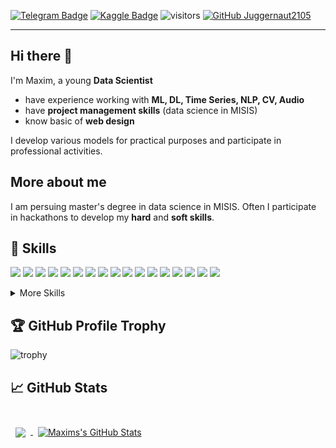 [![Telegram Badge](https://img.shields.io/badge/Telegram-profile-blue)](https://t.me/datalord)
[![Kaggle Badge](https://img.shields.io/badge/Kaggle-profile-lightblue)](https://www.kaggle.com/maximsamoylov)
![visitors](https://visitor-badge.glitch.me/badge?page_id=Juggernaut2105.Juggernaut2105)
[![GitHub Juggernaut2105](https://img.shields.io/github/followers/Juggernaut2105?label=follow&style=social)](https://github.com/Juggernaut2105)

---
## Hi there 👋

I'm Maxim, a young **Data Scientist**
* have experience working with  **ML, DL, Time Series, NLP, CV, Audio**
* have **project management skills** (data science in MISIS)
* know basic of **web design**

I develop various models for practical purposes and  participate in professional activities.

## More about me

I am persuing master's degree in data science in MISIS.
Often I participate in hackathons to develop my **hard** and **soft skills**.

## 💼 Skills

![](https://img.shields.io/badge/Framework-Keras-informational?style=flat&logo=Keras&logoColor=white&color=4AB197)
![](https://img.shields.io/badge/Framework-PyTorch-informational?style=flat&logo=PyTorch&logoColor=white&color=4AB197)
![](https://img.shields.io/badge/Code-Python-informational?style=flat&logo=Python&logoColor=white&color=4AB197)
![](https://img.shields.io/badge/Code-SQL-informational?style=flat&logo=sql&logoColor=white&color=4AB197)
![](https://img.shields.io/badge/Code-JS-informational?style=flat&logo=JavaScript&logoColor=white&color=4AB197)
![](https://img.shields.io/badge/Library-Scikit-learn-informational?style=flat&logo=Scikit-learn&logoColor=white&color=4AB197)
![](https://img.shields.io/badge/Library-Statsmodel-informational?style=flat&logo=Statsmodel&logoColor=white&color=4AB197)
![](https://img.shields.io/badge/Library-Numpy-informational?style=flat&logo=Numpy&logoColor=white&color=4AB197)
![](https://img.shields.io/badge/Library-Matplotlib-informational?style=flat&logo=matplotlib&logoColor=white&color=4AB197)
![](https://img.shields.io/badge/Library-Seaborn-informational?style=flat&logo=Seaborn&logoColor=white&color=4AB197)
![](https://img.shields.io/badge/Library-Catboost-informational?style=flat&logo=catboost&logoColor=white&color=4AB197)
![](https://img.shields.io/badge/Library-Xgboost-informational?style=flat&logo=xgboost&logoColor=white&color=4AB197)
![](https://img.shields.io/badge/Library-LigthGBM-informational?style=flat&logo=xgboost&logoColor=white&color=4AB197)
![](https://img.shields.io/badge/Library-NLTK-informational?style=flat&logo=NLTK&logoColor=white&color=4AB197)
![](https://img.shields.io/badge/Library-Gensim-informational?style=flat&logo=NLTK&logoColor=white&color=4AB197)
![](https://img.shields.io/badge/Library-Spacy-informational?style=flat&logo=Spacy&logoColor=white&color=4AB197)
![](https://img.shields.io/badge/Library-Pymorphy2-informational?style=flat&logo=Pymorphy2&logoColor=white&color=4AB197)


<details>
<summary>More Skills</summary>
<br>

![](https://img.shields.io/badge/Style-CSS-informational?style=flat&logo=css3&logoColor=white&color=4AB197)
![](https://img.shields.io/badge/Code-HTML-informational?style=flat&logo=html5&logoColor=white&color=4AB197)
![](https://img.shields.io/badge/Principle-OOP-informational?style=flat&logo=OOP&logoColor=white&color=4AB197)
![](https://img.shields.io/badge/Methodology-Scrum-informational?style=flat&logo=Scrum&logoColor=white&color=4AB197)
![](https://img.shields.io/badge/Methodology-Agile-informational?style=flat&logo=Agile&logoColor=white&color=4AB197)

<br>

</details>


## :trophy: GitHub Profile Trophy
![trophy](https://github-profile-trophy.vercel.app/?username=Juggernaut2105&theme=alduin)

## &#x1f4c8; GitHub Stats

<br>

<a href="https://github.com/Juggernaut2105">
  <img align="center" style="margin:0.5rem" src="https://github-readme-stats.vercel.app/api/top-langs/?username=Juggernaut2105&hide=html,css&title_color=ffffff&text_color=c9cacc&icon_color=4AB197&bg_color=1A2B34&langs_count=3" />
</a>

<a href="https://github.com/Juggernaut2105">
  <img align="center" style="margin:0.5rem" src="https://github-readme-stats.vercel.app/api?username=Juggernaut2105&show_icons=true&line_height=27&count_private=true&title_color=ffffff&text_color=c9cacc&icon_color=4AB097&bg_color=1A2B34" alt="Maxims's GitHub Stats" />
</a>

<br>
